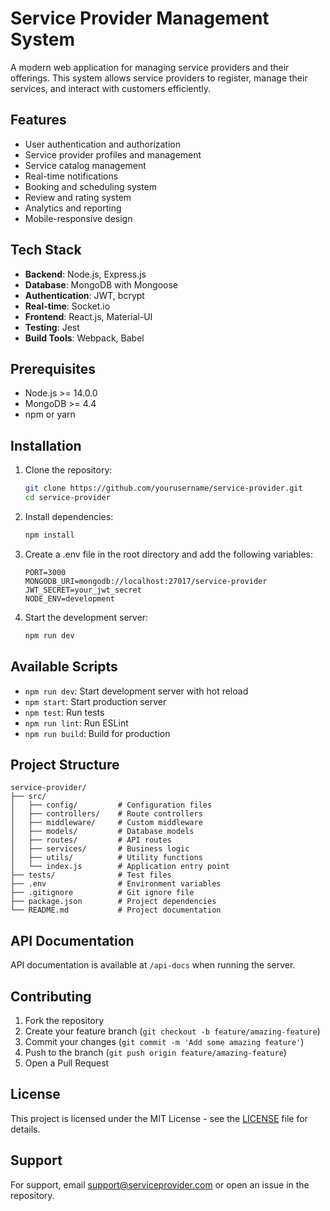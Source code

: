 # Service Provider Management System

A modern web application for managing service providers and their offerings. This system allows service providers to register, manage their services, and interact with customers efficiently.

## Features

- User authentication and authorization
- Service provider profiles and management
- Service catalog management
- Real-time notifications
- Booking and scheduling system
- Review and rating system
- Analytics and reporting
- Mobile-responsive design

## Tech Stack

- **Backend**: Node.js, Express.js
- **Database**: MongoDB with Mongoose
- **Authentication**: JWT, bcrypt
- **Real-time**: Socket.io
- **Frontend**: React.js, Material-UI
- **Testing**: Jest
- **Build Tools**: Webpack, Babel

## Prerequisites

- Node.js >= 14.0.0
- MongoDB >= 4.4
- npm or yarn

## Installation

1. Clone the repository:
   ```bash
   git clone https://github.com/yourusername/service-provider.git
   cd service-provider
   ```

2. Install dependencies:
   ```bash
   npm install
   ```

3. Create a .env file in the root directory and add the following variables:
   ```
   PORT=3000
   MONGODB_URI=mongodb://localhost:27017/service-provider
   JWT_SECRET=your_jwt_secret
   NODE_ENV=development
   ```

4. Start the development server:
   ```bash
   npm run dev
   ```

## Available Scripts

- `npm run dev`: Start development server with hot reload
- `npm start`: Start production server
- `npm test`: Run tests
- `npm run lint`: Run ESLint
- `npm run build`: Build for production

## Project Structure

```
service-provider/
├── src/
│   ├── config/         # Configuration files
│   ├── controllers/    # Route controllers
│   ├── middleware/     # Custom middleware
│   ├── models/         # Database models
│   ├── routes/         # API routes
│   ├── services/       # Business logic
│   ├── utils/          # Utility functions
│   └── index.js        # Application entry point
├── tests/              # Test files
├── .env                # Environment variables
├── .gitignore          # Git ignore file
├── package.json        # Project dependencies
└── README.md           # Project documentation
```

## API Documentation

API documentation is available at `/api-docs` when running the server.

## Contributing

1. Fork the repository
2. Create your feature branch (`git checkout -b feature/amazing-feature`)
3. Commit your changes (`git commit -m 'Add some amazing feature'`)
4. Push to the branch (`git push origin feature/amazing-feature`)
5. Open a Pull Request

## License

This project is licensed under the MIT License - see the [LICENSE](LICENSE) file for details.

## Support

For support, email support@serviceprovider.com or open an issue in the repository. 